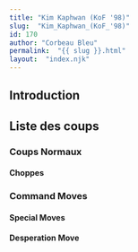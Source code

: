 ```yaml
---
title: "Kim Kaphwan (KoF '98)"
slug:  "Kim_Kaphwan_(KoF_'98)"
id: 170
author: "Corbeau Bleu"
permalink:  "{{ slug }}.html"
layout:  "index.njk"
---
```


## Introduction

## Liste des coups

### Coups Normaux

#### Choppes

### Command Moves

#### Special Moves

#### Desperation Move
